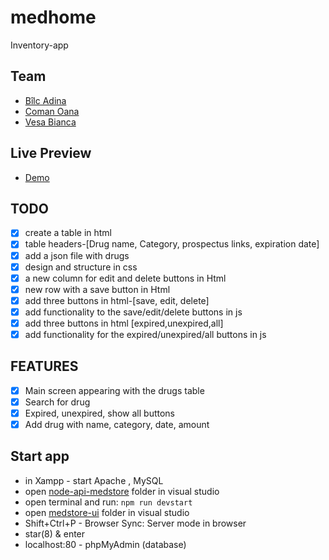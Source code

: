 # medhome
Inventory-app

## Team
- [Bîlc Adina](https://github.com/bilcadina)
- [Coman Oana](https://github.com/comanoana)
- [Vesa Bianca](https://github.com/vbianca)

## Live Preview
- [Demo](https://comanoana.github.io/medstore/)

## TODO
- [x] create a table in html
- [x] table headers-[Drug name, Category, prospectus links, expiration date]
- [x] add a json file with drugs
- [X] design and structure in css
- [X] a new column for edit and delete buttons in Html
- [x] new row with a save button in Html 
- [x] add three buttons in html-[save, edit, delete]
- [x] add functionality to the save/edit/delete buttons in js
- [x] add three buttons in html [expired,unexpired,all]
- [x] add functionality for the expired/unexpired/all buttons in js

## FEATURES

- [x] Main screen appearing with the drugs table
- [x] Search for drug 
- [x] Expired, unexpired, show all buttons
- [x] Add drug with name, category, date, amount 

## Start app

- in Xampp - start Apache , MySQL
- open [node-api-medstore](https://github.com/comanoana/node-api-medstore) folder in visual studio
- open terminal and run: `npm run devstart`
- open [medstore-ui](https://github.com/comanoana/medstore) folder in visual studio
- Shift+Ctrl+P - Browser Sync: Server mode in browser
- star(8) & enter
- localhost:80 - phpMyAdmin (database)

